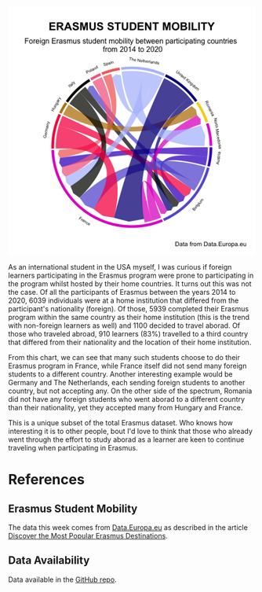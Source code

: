 ![Chord plot depicting movement between home and Erasmus participation countries of foreign students who participated in the program from 2014 to 2019](https://github.com/liujamin/TidyTuesday/blob/main/2022/Week10_Erasmus_student_mobility/ErasmusMobility.png)

As an international student in the USA myself, I was curious if foreign learners participating in the Erasmus program were prone to participating in the program whilst hosted by their home countries. It turns out this was not the case. Of all the participants of Erasmus between the years 2014 to 2020, 6039 individuals were at a home institution that differed from the participant's nationality (foreign). Of those, 5939 completed their Erasmus program within the same country as their home institution (this is the trend with non-foreign learners as well) and 1100 decided to travel aborad. Of those who traveled abroad, 910 learners (83%) travelled to a third country that differed from their nationality and the location of their home institution. 

From this chart, we can see that many such students choose to do their Erasmus program in France, while France itself did not send many foreign students to a different country. Another interesting example would be Germany and The Netherlands, each sending foreign students to another country, but not accepting any. On the other side of the spectrum, Romania did not have any foreign students who went aborad to a different country than their nationality, yet they accepted many from Hungary and France.

This is a unique subset of the total Erasmus dataset. Who knows how interesting it is to other people, bout I'd love to think that those who already went through the effort to study aborad as a learner are keen to continue traveling when participating in Erasmus.

# References
## Erasmus Student Mobility
The data this week comes from [Data.Europa.eu](https://data.europa.eu/data/datasets/erasmus-mobility-statistics-2014-2019-v2?locale=en) as described in the article [Discover the Most Popular Erasmus Destinations](https://www.wimdu.co.uk/blog/discover-popular-erasmus-destinations). 
## Data Availability
Data available in the [GitHub repo](https://github.com/rfordatascience/tidytuesday/blob/master/data/2022/2022-03-08/readme.md).
